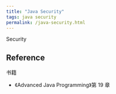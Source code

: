 ```yaml
---
title: "Java Security"
tags: java security
permalink: /java-security.html
---
```


Security

## Reference

书籍

- 《Advanced Java Programming》第 19 章
